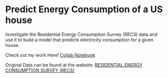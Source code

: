 # Predict Energy Consumption of a US house
Investigate the Residential Energy Consumption Survey (RECS) data and use it to build a model that predicts electricity consumption for a given house. 

Check out my work Here! [Collab Notebook](https://github.com/justyntyrrell/predict_energy/blob/main/predict_energy.ipynb)

Original Data can be found at the website: [RESIDENTIAL ENERGY CONSUMPTION SURVEY (RECS)](https://www.eia.gov/consumption/residential/data/2009/index.php?view=microdata)
